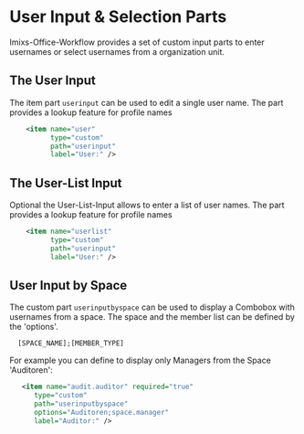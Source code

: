 # User Input & Selection Parts 

Imixs-Office-Workflow provides a set of custom input parts to enter usernames or select usernames from a organization unit. 

## The User Input

The item part `userinput` can be used to edit a single user name. The part provides a lookup feature for profile names

```xml
    <item name="user"
          type="custom"
          path="userinput"
          label="User:" />
```

## The User-List Input

Optional the User-List-Input allows to enter a list of user names. The part provides a lookup feature for profile names

```xml
    <item name="userlist"
          type="custom"
          path="userinput"
          label="User:" />
```


## User Input by Space

 The custom part `userinputbyspace` can be used to display a Combobox with usernames from a space. The space and the member list can be defined by the 'options'.
 
      [SPACE_NAME];[MEMBER_TYPE]

 For example you can define to display only Managers from the Space 'Auditoren':     


```xml
   <item name="audit.auditor" required="true"
      type="custom"  
      path="userinputbyspace"
      options="Auditoren;space.manager"
      label="Auditor:" />
```

